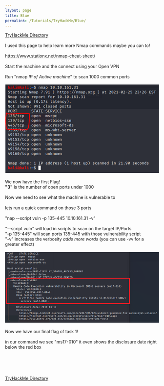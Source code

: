```yaml
---
layout: page
title: Blue
permalink: /Tutorials/TryHackMe/Blue/
---
```


[TryHackMe Directory](https://zacvr.github.io/Tutorials/TryHackMe/)
<br/><br/>
I used this page to help learn more Nmap commands maybe you can to!
<br/><br/>
https://www.stationx.net/nmap-cheat-sheet/
<br/><br/>
Start the machine and the connect using your Open VPN
<br/><br/>
Run "nmap *IP of Active machine*" to scan 1000 common ports
<br/><br/>
<img src="/images/TryHackMe/Blue/Blue-Port Count.PNG">
<br/><br/>
We now have the first Flag!
<br/>
**"3"** is the number of open ports under 1000
<br/><br/>
Now we need to see what the machine is vulnerable to
<br/><br/>
lets run a quick command on those 3 ports
<br/><br/>
"nap --script vuln -p 135-445 10.10.161.31 -v"
<br/><br/>
"--script vuln" will load in scripts to scan on the target IP/Ports
<br/>
"-p 135-445" will scan ports 135-445 with those vulnerability script
<br/>
"-v" increases the verbosity *adds more words* (you can use -vv for a greater effect)
<br/><br/>
<img src="/images/TryHackMe/Blue/Blue-MS17.PNG">
<br/><br/>
Now we have our final flag of task 1!
<br/><br/>
in our command we see "ms17-010" it even shows the disclosure date right below the red box
<br/><br/>
<br/><br/>
<br/><br/>
[TryHackMe Directory](https://zacvr.github.io/Tutorials/TryHackMe/)
